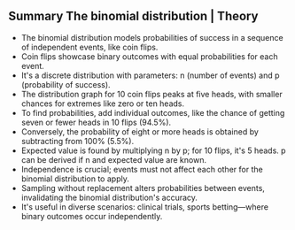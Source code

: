 ## Summary The binomial distribution | Theory

- The binomial distribution models probabilities of success in a sequence of independent events, like coin flips.
- Coin flips showcase binary outcomes with equal probabilities for each event.
- It's a discrete distribution with parameters: n (number of events) and p (probability of success).
- The distribution graph for 10 coin flips peaks at five heads, with smaller chances for extremes like zero or ten heads.
- To find probabilities, add individual outcomes, like the chance of getting seven or fewer heads in 10 flips (94.5%).
- Conversely, the probability of eight or more heads is obtained by subtracting from 100% (5.5%).
- Expected value is found by multiplying n by p; for 10 flips, it's 5 heads. p can be derived if n and expected value are known.
- Independence is crucial; events must not affect each other for the binomial distribution to apply.
- Sampling without replacement alters probabilities between events, invalidating the binomial distribution's accuracy.
- It's useful in diverse scenarios: clinical trials, sports betting—where binary outcomes occur independently.
